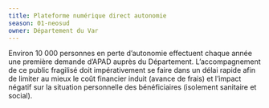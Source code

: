 ```yaml
---
title: Plateforme numérique direct autonomie
season: 01-neosud
owner: Département du Var
---
```


Environ 10 000 personnes en perte d’autonomie effectuent chaque année une première demande d’APAD auprès du Département. L’accompagnement de ce public fragilisé doit impérativement se faire dans un délai rapide afin de limiter au mieux le coût financier induit (avance de frais) et l’impact négatif sur la situation personnelle des bénéficiaires (isolement sanitaire et social).
